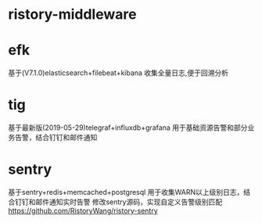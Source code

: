 # ristory-middleware
# efk
基于(V7.1.0)elasticsearch+filebeat+kibana
收集全量日志,便于回溯分析

# tig
基于最新版(2019-05-29)telegraf+influxdb+grafana
用于基础资源告警和部分业务告警，结合钉钉和邮件通知

# sentry
基于sentry+redis+memcached+postgresql
用于收集WARN以上级别日志，结合钉钉和邮件通知实时告警
修改sentry源码，实现自定义告警级别匹配
https://github.com/RistoryWang/ristory-sentry
